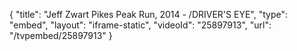 {
    "title": "Jeff Zwart Pikes Peak Run, 2014 - \/DRIVER'S EYE",
    "type": "embed",
    "layout": "iframe-static",
    "videoId": "25897913",
    "url": "\/tvpembed\/25897913"
}